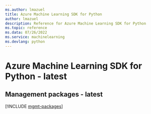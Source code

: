 ```yaml
---
ms.author: lmazuel
title: Azure Machine Learning SDK for Python
author: lmazuel
description: Reference for Azure Machine Learning SDK for Python
ms.topic: reference
ms.data: 07/26/2022
ms.service: machinelearning
ms.devlang: python
---
```

# Azure Machine Learning SDK for Python - latest

## Management packages - latest
[!INCLUDE [mgmt-packages](machine-learning-mgmt-index.md)]